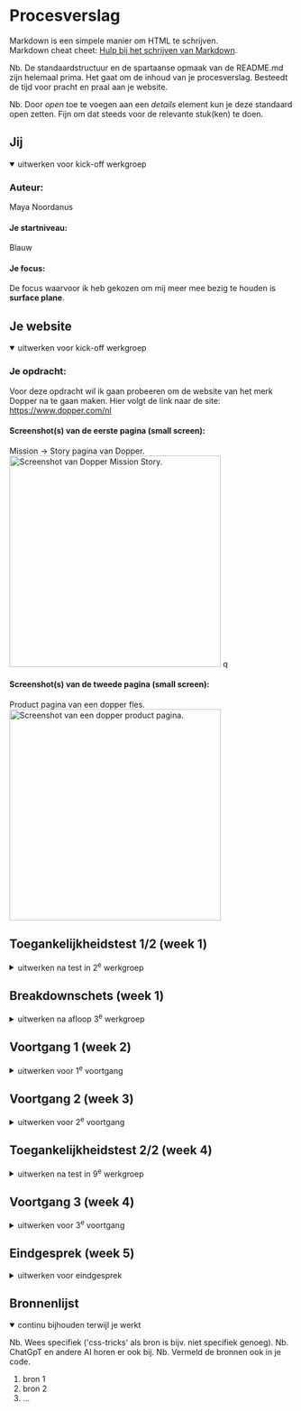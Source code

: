 # Procesverslag
Markdown is een simpele manier om HTML te schrijven.  
Markdown cheat cheet: [Hulp bij het schrijven van Markdown](https://github.com/adam-p/markdown-here/wiki/Markdown-Cheatsheet).

Nb. De standaardstructuur en de spartaanse opmaak van de README.md zijn helemaal prima. Het gaat om de inhoud van je procesverslag. Besteedt de tijd voor pracht en praal aan je website.

Nb. Door *open* toe te voegen aan een *details* element kun je deze standaard open zetten. Fijn om dat steeds voor de relevante stuk(ken) te doen.





## Jij

<details open>
  <summary>uitwerken voor kick-off werkgroep</summary>

  ### Auteur:
  Maya Noordanus 
  #### Je startniveau:
  Blauw 

  #### Je focus:
  De focus waarvoor ik heb gekozen om mij meer mee bezig te houden is **surface plane**. 
 
</details>


## Je website

<details open>
  <summary>uitwerken voor kick-off werkgroep</summary>

  ### Je opdracht:
  Voor deze opdracht wil ik gaan probeeren om de website van het merk Dopper na te gaan maken. Hier volgt de link naar de site: https://www.dopper.com/nl 

  #### Screenshot(s) van de eerste pagina (small screen): 
  Mission -> Story pagina van Dopper.
  <img src="readme-images/onsVerhaalDopper.png" width="375px" alt="Screenshot van Dopper Mission Story.">
  q

  #### Screenshot(s) van de tweede pagina (small screen):
  Product pagina van een dopper fles. 
  <img src="readme-images/productPaginaDopper.png" width="375px" alt="Screenshot van een dopper product pagina.">
 
</details>



## Toegankelijkheidstest 1/2 (week 1)

<details>
  <summary>uitwerken na test in 2<sup>e</sup> werkgroep</summary>

  ### Bevindingen
  Lijst met je bevindingen die in de test naar voren kwamen:
  - De interactieve elementen zijn op de pagina hetzelfde vormgegeven waardoor die gemakkelijk te herkennen zijn.
  - De elementen van de pagina's bewegen goed mee wanneer het scherm van groote veranderd. De layout veranderd maar blijft goed.
  - Niet overal is er even goed gebruik gemaakt van witruimte. Bij de product pagina kan daar zeker nog verbetering in komen.
  - De titels van nieuwe stukken tekst zijn bijna allemaal in een span gezet. Er word namelijk een animatie gebruikt om het in de laten zweven. Dat zou veranderd kunnen worden naar h2.
  - Zo goed als elke afbeelding heeft een alt tekst.




</details>



## Breakdownschets (week 1)

<details>
  <summary>uitwerken na afloop 3<sup>e</sup> werkgroep</summary>

  ### de hele pagina: 
  <img src="readme-images/BreakdownSchets.Dopper.jpg" width="375px" alt="breakdown van de hele pagina">

  ### dynamisch deel (bijv menu): 
  <img src="readme-images/menuBreakdown.jpgmenuBreakdown.jpg" width="375px" alt="breakdown van een dynamisch deel">

  ### wellicht nog een dynamisch deel (bijv filter): 
  <img src="readme-images/dummy-plaatje.jpg" width="375px" alt="breakdown van nog een dynamisch deel">

</details>





## Voortgang 1 (week 2)

<details>
  <summary>uitwerken voor 1<sup>e</sup> voortgang</summary>

  ### Stand van zaken
  hier dit ging goed & dit was lastig (neem ook screenshots op van delen van je website en code)
  Wat goed ging was dat het me gemakkelijk lukte om de goede fonts in mijn code te verwerken. Wel was het daarna lastig om te kijken welke ik waar nodig had aangezien de website zelf ze verkeerde namen had gegeven (zoals bold was medium, medium was regular etc.) Ook ben ik opgeschoten met het maken van de carrousel en die te laten werken. daar ga ik nog wel verder mee werken in de css om het ook op de echte site te laten lijken. 
  Ik heb wel moeite met ervoor zorgen dat er op de afbeeldingen in de carrousel ook tekst komt en daar ook blijft.
  Ook lukt het me niet zo goed om de video in het begin van de mission pagina op de achtergrond te krijgen. het lukt me alleen om die dan gelijk over de hele pagina als achtergrond te krijgen maar dat wil ik niet. Dat moet ik nog even uitzoeken en voor de rest gaat het opzich wel oke, moet nog veel doen. 
    <img src="readme-images/videoDopperScherm.png" width="375px" alt="deel van scherm/code waar ik moeite mee heb">



  ### Agenda voor meeting
  samen met je groepje opstellen

  | student 1      | student 2          | student 3    | student 4        |
  | ---            | ---                | ---          | ---              |
  | dit bespreken  | en dit             | en ik dit    | en dan ik dat    |
  | en dat ook nog | dit als er tijd is | nog een punt | dit wil ik zeker |
  | ...            | ...                | ...          | ...              |
  student 1 = Bas, gaat het hebben over wanneer het een h2 of p is, wanneer het button of a is.
  student 2 = Maya, gaat het hebben over de tekst laten inzweven met animatie, hoe de "golf" aan het einde van de main moet werken, werken met sections wanneer dat echt nodig is.
  student 3 = Jazzmine, gaat het hebben over hoe je fonts kan vinden
  

  ### Verslag van meeting
  hier na afloop snel de uitkomsten van de meeting vastleggen

  - punt 1, kijken welke stukken tekst ik in sections bij elkaar kan doen. Hierdoor word het overzichtelijker en makkelijker om mee te werken.
  - punt 2, Goede uitleg gekregen over hoe ik de carousel met de juiste code kan maken. 
  - punt 3, het is handig om de breakdownschetsen duidelijk voor jezelf te hebben. Hierdoor kan het namelijk makkelijker worden om de pagina de coderen en hou je zo voor jezelf een overzicht.

</details>





## Voortgang 2 (week 3)

<details>
  <summary>uitwerken voor 2<sup>e</sup> voortgang</summary>

  ### Stand van zaken
  hier dit ging goed & dit was lastig (neem ook screenshots op van delen van je website en code)


  ### Agenda voor meeting
  samen met je groepje opstellen

  | student 1      | student 2          | student 3    | student 4        |
  | ---            | ---                | ---          | ---              |
  | dit bespreken  | en dit             | en ik dit    | en dan ik dat    |
  | en dat ook nog | dit als er tijd is | nog een punt | dit wil ik zeker |
  | ...            | ...                | ...          | ...              |


  ### Verslag van meeting
  hier na afloop snel de uitkomsten van de meeting vastleggen

  - punt 1
  - punt 2
  - nog een punt
- ...

</details>





## Toegankelijkheidstest 2/2 (week 4)

<details>
  <summary>uitwerken na test in 9<sup>e</sup> werkgroep</summary>

  ### Bevindingen
  Lijst met je bevindingen die in de test naar voren kwamen (geef ook aan wat er verbeterd is):

</details>





## Voortgang 3 (week 4)

<details>
  <summary>uitwerken voor 3<sup>e</sup> voortgang</summary>

  ### Stand van zaken
  hier dit ging goed & dit was lastig (neem ook screenshots op van delen van je website en code)


  ### Agenda voor meeting
  samen met je groepje opstellen

  | student 1      | student 2          | student 3    | student 4        |
  | ---            | ---                | ---          | ---              |
  | dit bespreken  | en dit             | en ik dit    | en dan ik dat    |
  | en dat ook nog | dit als er tijd is | nog een punt | dit wil ik zeker |
  | ...            | ...                | ...          | ...              |


  ### Verslag van meeting
  hier na afloop snel de uitkomsten van de meeting vastleggen

  - punt 1
  - punt 2
  - nog een punt
  - ...

</details>





## Eindgesprek (week 5)

<details>
  <summary>uitwerken voor eindgesprek</summary>

  ### Je uitkomst - karakteristiek screenshots:
  <img src="readme-images/dummy-plaatje.jpg" width="375px" alt="uitomst opdracht 1">


  ### Dit ging goed/Heb ik geleerd: 
  Korte omschrijving met plaatjes

  <img src="readme-images/dummy-plaatje.jpg" width="375px" alt="top">


  ### Dit was lastig/Is niet gelukt:
  Korte omschrijving met plaatjes

  <img src="readme-images/dummy-plaatje.jpg" width="375px" alt="bummer">
</details>





## Bronnenlijst

<details open>
  <summary>continu bijhouden terwijl je werkt</summary>

  Nb. Wees specifiek ('css-tricks' als bron is bijv. niet specifiek genoeg). 
  Nb. ChatGpT en andere AI horen er ook bij.
  Nb. Vermeld de bronnen ook in je code.

  1. bron 1
  2. bron 2
  3. ...

</details>